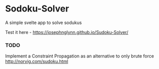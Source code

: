 # Sodoku-Solver
A simple svelte app to solve sodukus

Test it here - https://josephnglynn.github.io/Sudoku-Solver/

### TODO
Implement a Constraint Propagation as an alternative to only brute force http://norvig.com/sudoku.html
